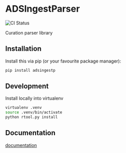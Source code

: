 # ADSIngestParser

<p align="center">

![CI Status](https://github.com/adsabs/ADSIngestParser/actions/workflows/ci.yml/badge.svg)

  <!--
  <a href="https://codecov.io/gh/adsabs/adsingestp">
    <img src="https://img.shields.io/codecov/c/github/adsabs/ADSIngestParser.svg?logo=codecov&logoColor=fff&style=flat-square" alt="Test coverage percentage">
  </a>
  //-->
</p>

Curation parser library

## Installation

Install this via pip (or your favourite package manager):

```bash
pip install adsingestp
```

## Development

Install locally into virtualenv

```bash
virtualenv .venv
source .venv/bin/activate
python rtool.py install
```

## Documentation

[documentation](https://adsingestp.readthedocs.io)
